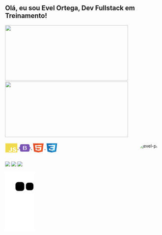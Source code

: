## Olá, eu sou Evel Ortega, Dev Fullstack em Treinamento!
<div align="left" style="display: inline_block">
  <a href="https://github.com/EvelOrtega">
  <img height="180em" width="400px" src="https://github-readme-stats.vercel.app/api?username=EvelOrtega&show_icons=true&theme=dracula&include_all_commits=true&count_private=true"/>
  <img height="180em" width="400px" src="https://github-readme-stats.vercel.app/api/top-langs/?username=EvelOrtega&layout=compact&langs_count=7&theme=dracula"/>
</div>
<div style="display: inline_block"><br>
  <img align="center" alt="Js" height="30" width="40" src="https://raw.githubusercontent.com/devicons/devicon/master/icons/javascript/javascript-plain.svg">
  <img align="center" alt="Js" height="30" width="40" src="https://raw.githubusercontent.com/devicons/devicon/1119b9f84c0290e0f0b38982099a2bd027a48bf1/icons/bootstrap/bootstrap-plain.svg">

  <img align="center" alt="HTML" height="30" width="40" src="https://raw.githubusercontent.com/devicons/devicon/master/icons/html5/html5-original.svg">
  <img align="center" alt="CSS" height="30" width="40" src="https://raw.githubusercontent.com/devicons/devicon/master/icons/css3/css3-original.svg">

  <img align="right" alt="evel-pic" height="150" style="border-radius:50px;" src="https://instagram.fpoo3-1.fna.fbcdn.net/v/t51.2885-15/70769580_497028114480704_6042732831634339425_n.jpg?stp=dst-jpg_e35&_nc_ht=instagram.fpoo3-1.fna.fbcdn.net&_nc_cat=108&_nc_ohc=v19A2q5nHSEAX9zbcfi&edm=ALQROFkBAAAA&ccb=7-4&ig_cache_key=MjE0MzE2MDM4MTAyMjczMzc4Nw%3D%3D.2-ccb7-4&oh=00_AT-MDhz42q3QOdMvdKmDIvpb2RFP4z14dJvS9_H7j3WGTg&oe=6280091F&_nc_sid=30a2ef">
</div>
  
  ##
 
<div> 
 <a href="https://instagram.com/evel_ortega" target="_blank"><img src="https://img.shields.io/badge/-Instagram-%23E4405F?style=for-the-badge&logo=instagram&logoColor=white" target="_blank"></a>
 <a href = "mailto:darkaum@gmail.com"><img src="https://img.shields.io/badge/-Gmail-%23333?style=for-the-badge&logo=gmail&logoColor=white" target="_blank"></a>
 <a href="https://www.linkedin.com/in/evel-ortega-74a390224" target="_blank"><img src="https://img.shields.io/badge/-LinkedIn-%230077B5?style=for-the-badge&logo=linkedin&logoColor=white" target="_blank"></a> 
  
![Snake animation](https://github.com/rafaballerini/rafaballerini/blob/output/github-contribution-grid-snake.svg)
 
</div>
